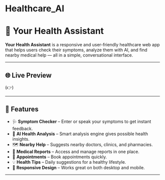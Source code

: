 # Healthcare_AI

# 🏥 Your Health Assistant

**Your Health Assistant** is a responsive and user-friendly healthcare web app that helps users check their symptoms, analyze them with AI, and find nearby medical help — all in a simple, conversational interface.

---

## 🌐 Live Preview

(👉)

---

## 🚀 Features

- 🩺 **Symptom Checker** – Enter or speak your symptoms to get instant feedback.
- 🧠 **AI Health Analysis** – Smart analysis engine gives possible health insights.
- 🗺️ **Nearby Help** – Suggests nearby doctors, clinics, and pharmacies.
- 📁 **Medical Reports** – Access and manage reports in one place.
- 📆 **Appointments** – Book appointments quickly.
- 💡 **Health Tips** – Daily suggestions for a healthy lifestyle.
- 📱 **Responsive Design** – Works great on both desktop and mobile.

---
